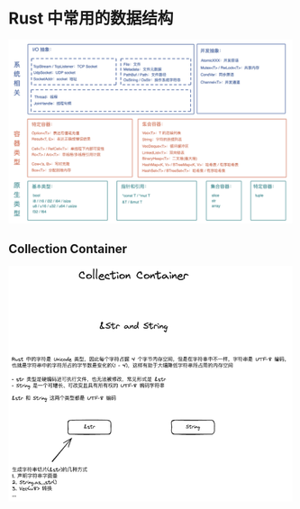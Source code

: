 # Rust 中常用的数据结构

<img title="" src="../assets/2024-05-24-22-16-41-image.png" alt="" data-align="center" width="839">

## Collection Container

![collection container](../excalidraw/rust-collection-container.excalidraw.png)
